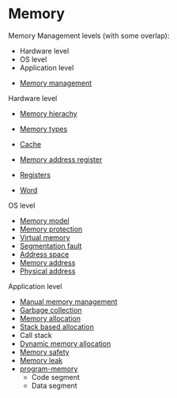 # Memory

Memory Management levels (with some overlap):
* Hardware level
* OS level
* Application level

- [Memory management](memory-management.md)

Hardware level
- [Memory hierachy](memory-hierarchy.md)
- [Memory types](memory-types.md)
- [Cache](cache.md)
- [Memory address register](mar.md)
- [Registers](registers.md)

- [Word](word.md)


OS level
- [Memory model](./memory-model.md)
- [Memory protection](./memory-protection.md)
- [Virtual memory](./virtual-memory.md)
- [Segmentation fault](./segmentation-fault.md)
- [Address space](address-space.md)
- [Memory address](./memory-address.md)
- [Physical address](./physical-address.md)

Application level
- [Manual memory management](memory-management-manual.md)
- [Garbage collection](memory-management-gc.md)
- [Memory allocation](memory-allocation.md)
- [Stack based allocation](memory-allocation-stack-based.md)
- Call stack
- [Dynamic memory allocation](memory-allocation-dynamic.md)
- [Memory safety](./memory-safety.md)
- [Memory leak](memory-leak.md)
- [program-memory](program-memory.md)
  - Code segment
  - Data segment
